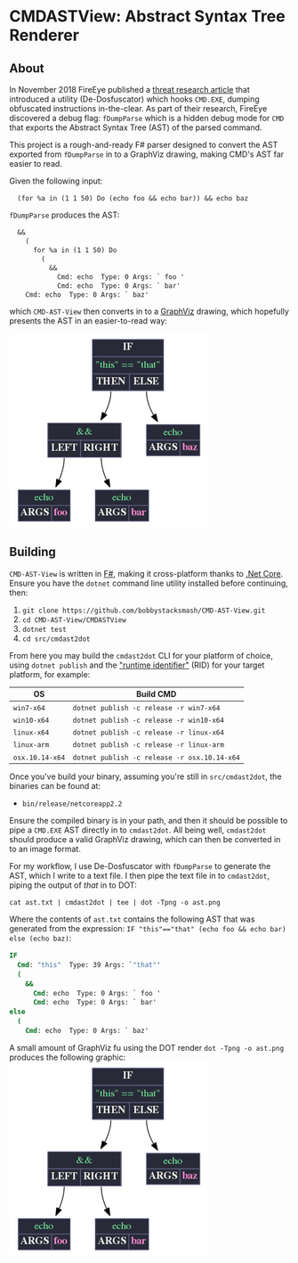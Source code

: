 # CMDASTView: Abstract Syntax Tree Renderer

## About

In November 2018 FireEye published a [threat research article](https://www.fireeye.com/blog/threat-research/2018/11/cmd-and-conquer-de-dosfuscation-with-flare-qdb.html) that introduced a utility (De-Dosfuscator) which hooks `CMD.EXE`, dumping obfuscated instructions in-the-clear.  As part of their research, FireEye discovered a debug flag: `fDumpParse` which is a hidden debug mode for `CMD` that exports the Abstract Syntax Tree (AST) of the parsed command.

This project is a rough-and-ready F# parser designed to convert the AST exported from `fDumpParse` in to a GraphViz drawing, making CMD's AST far easier to read.

Given the following input:

```
  (for %a in (1 1 50) Do (echo foo && echo bar)) && echo baz
```
`fDumpParse` produces the AST:
```
  &&
    (
      for %a in (1 1 50) Do
        (
          &&
            Cmd: echo  Type: 0 Args: ` foo '
            Cmd: echo  Type: 0 Args: ` bar'
    Cmd: echo  Type: 0 Args: ` baz'
```
which `CMD-AST-View` then converts in to a [GraphViz](https://www.graphviz.org/) drawing, which hopefully presents the AST in an easier-to-read way:

![Example CMDASTView Output](https://github.com/bobbystacksmash/CMD-AST-View/blob/master/examples/images/ex3.ast.png)

## Building

`CMD-AST-View` is written in [F#](https://fsharp.org/), making it cross-platform thanks to [.Net Core](https://dotnet.microsoft.com/download).  Ensure you have the `dotnet` command line utility installed before continuing, then:

1. `git clone https://github.com/bobbystacksmash/CMD-AST-View.git`
2. `cd CMD-AST-View/CMDASTView`
3. `dotnet test`
4. `cd src/cmdast2dot`

From here you may build the `cmdast2dot` CLI for your platform of choice, using `dotnet publish` and the ["runtime identifier"](https://docs.microsoft.com/en-us/dotnet/core/rid-catalog) (RID) for your target platform, for example:

| OS | Build CMD |
|-----|------------|
| `win7-x64` | `dotnet publish -c release -r win7-x64` |
| `win10-x64` | `dotnet publish -c release -r win10-x64` |
| `linux-x64` | `dotnet publish -c release -r linux-x64` |
| `linux-arm` | `dotnet publish -c release -r linux-arm` |
| `osx.10.14-x64` | `dotnet publish -c release -r osx.10.14-x64` |

Once you've build your binary, assuming you're still in `src/cmdast2dot`, the binaries can be found at:

 * `bin/release/netcoreapp2.2`

Ensure the compiled binary is in your path, and then it should be possible to pipe a `CMD.EXE` AST directly in to `cmdast2dot`.  All being well, `cmdast2dot` should produce a valid GraphViz drawing, which can then be converted in to an image format.

For my workflow, I use De-Dosfuscator with `fDumpParse` to generate the AST, which I write to a text file.  I then pipe the text file in to `cmdast2dot`, piping the output of *that* in to DOT:

```
cat ast.txt | cmdast2dot | tee | dot -Tpng -o ast.png
```
Where the contents of `ast.txt` contains the following AST that was generated from the expression: `IF "this"=="that" (echo foo && echo bar) else (echo baz)`:
```cmd
IF
  Cmd: "this"  Type: 39 Args: `"that"'
  (
    &&
      Cmd: echo  Type: 0 Args: ` foo '
      Cmd: echo  Type: 0 Args: ` bar'
else
  (
    Cmd: echo  Type: 0 Args: ` baz'
```

A small amount of GraphViz fu using the DOT render `dot -Tpng -o ast.png` produces the following graphic:
![AST output](https://github.com/bobbystacksmash/CMD-AST-View/blob/master/examples/images/ex3.ast.png)
